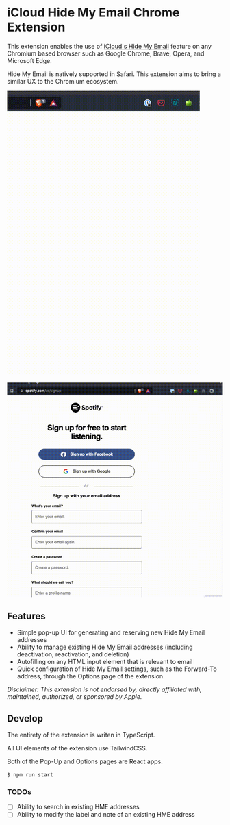 # iCloud Hide My Email Chrome Extension

This extension enables the use of [iCloud's Hide My Email](https://support.apple.com/en-us/HT210425) feature on any Chromium based browser such as Google Chrome, Brave, Opera, and Microsoft Edge.

Hide My Email is natively supported in Safari. This extension aims to bring a similar UX to the Chromium ecosystem.

![Extension popup demo](./src/assets/img/demo-popup.gif)

![Extension content demo](./src/assets/img/demo-content.gif)

## Features

- Simple pop-up UI for generating and reserving new Hide My Email addresses
- Ability to manage existing Hide My Email addresses (including deactivation, reactivation, and deletion)
- Autofilling on any HTML input element that is relevant to email
- Quick configuration of Hide My Email settings, such as the Forward-To address, through the Options page of the extension.

_Disclaimer: This extension is not endorsed by, directly affiliated with, maintained, authorized, or sponsored by Apple._

## Develop

The entirety of the extension is writen in TypeScript.

All UI elements of the extension use TailwindCSS.

Both of the Pop-Up and Options pages are React apps.

```console
$ npm run start
```

### TODOs

- [ ] Ability to search in existing HME addresses
- [ ] Ability to modify the label and note of an existing HME address
